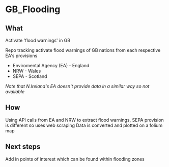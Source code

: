 # GB_Flooding

## What
Activate 'flood warnings' in GB

Repo tracking activate flood warnings of GB nations from each respective EA's provisions

* Enviromental Agency (EA) - England
* NRW - Wales
* SEPA - Scotland

*Note that N.Ireland's EA doesn't provide data in a similar way so not avaliable*

## How

Using API calls from EA and NRW to extract flood warnings, SEPA provision is different so uses web scraping
Data is converted and plotted on a folium map

## Next steps
Add in points of interest which can be found within flooding zones



